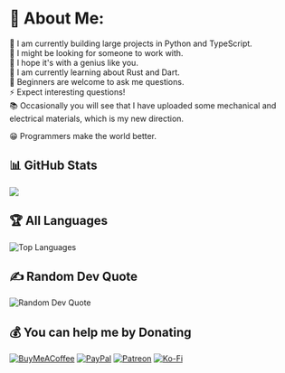 # 💫 About Me:
🔭 I am currently building large projects in Python and TypeScript.<br>👯 I might be looking for someone to work with.<br>🤝 I hope it's with a genius like you.<br>🌱 I am currently learning about Rust and Dart.<br>💬 Beginners are welcome to ask me questions.<br>⚡ Expect interesting questions!<br>📚 Occasionally you will see that I have uploaded some mechanical and electrical materials, which is my new direction.<br>

😁 Programmers make the world better.

## 📊 GitHub Stats
<!-- Streak Stats：官方 + 缓存 + 备用域名降级 -->
![](https://github-readme-streak-stats.herokuapp.com/?user=LeroyK111&theme=dark&hide_border=false)

## 🏆 All Languages
<!-- 语言统计：多域名 + 缓存 + 隐藏前端语言 + 暗色主题 -->
<img src="https://github-readme-stats.vercel.app/api/top-langs/?username=LeroyK111&layout=compact&hide=css,html,less,scss,sass,vue,react,batchfile,vbscript&theme=dark&cache_seconds=86400" 
     alt="Top Languages" 
     onerror="this.src='https://stats.leroyk111.vercel.app/api/top-langs/?username=LeroyK111&layout=compact&hide=css,html,less,scss,sass,vue,react,batchfile,vbscript&theme=dark&cache_seconds=86400'; this.onerror=null;" />

## ✍️ Random Dev Quote
<!-- 随机开发者语录：暗色主题 + 水平布局 -->
<img src="https://quotes-github-readme.vercel.app/api?type=horizontal&theme=merko" alt="Random Dev Quote" />

## 💰 You can help me by Donating
[![BuyMeACoffee](https://img.shields.io/badge/Buy%20Me%20a%20Coffee-ffdd00?style=for-the-badge&logo=buy-me-a-coffee&logoColor=black)](https://buymeacoffee.com/LeroyK) [![PayPal](https://img.shields.io/badge/PayPal-00457C?style=for-the-badge&logo=paypal&logoColor=white)](https://paypal.me/LeroyKai) [![Patreon](https://img.shields.io/badge/Patreon-F96854?style=for-the-badge&logo=patreon&logoColor=white)](https://patreon.com/LeroyK) [![Ko-Fi](https://img.shields.io/badge/Ko--fi-F16061?style=for-the-badge&logo=ko-fi&logoColor=white)](https://ko-fi.com/leroyk) 
